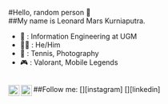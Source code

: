 #Hello, random person 👋 
<br/>
##My name is Leonard Mars Kurniaputra.
- 🏫 : Information Engineering at UGM
- 🙎‍♂️ : He/Him
- 🎱 : Tennis, Photography
- 🎮 : Valorant, Mobile Legends
<br/>
##Follow me:
[<img align="left" alt="leleonnn | Instagram" width="22px" src="https://cdn.jsdelivr.net/npm/simple-icons@v3/icons/instagram.svg" />][instagram]
[<img align="left" alt="leleonnn | LinkedIn" width="22px" src="https://cdn.jsdelivr.net/npm/simple-icons@v3/icons/linkedin.svg" />][linkedin]

</details>

[instagram]: https://instagram.com/leleonnn
[linkedin]: https://www.linkedin.com/in/leonard-mars-kurniaputra-114394221/